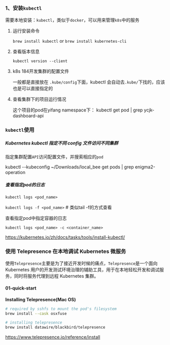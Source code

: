 

### 1、安装`kubectl`

需要本地安装：`kubectl`，类似于`docker`，可以用来管理`k8s`中的服务

1. 运行安装命令

   `brew install kubectl` or `brew install kubernetes-cli`

2. 查看版本信息

   `kubectl version --client`



1. k8s 184开发集群的配置文件

   一般都是直接放在 `.kube/config`下面，kubectl 会自动去`.kube/`下找的，应该也是可以直接指定的

2. 查看集群下的项目运行情况

   这个项目的pod在yifang namespace下：
   kubectl get pod | grep ycjk-dashboard-api



### `kubectl`使用

##### Kubernetes kubectl 指定不同 config 文件访问不同集群

指定集群配置`API`访问配置文件，并搜索相应的`pod`

kubectl --kubeconfig ~/Downloads/local_bee get pods | grep enigma2-operation



##### 查看指定pod的日志

`kubectl logs <pod_name>`

`kubectl logs -f <pod_name>` # 类似tail -f的方式查看

查看指定pod中指定容器的日志

`kubectl logs <pod_name> -c <container_name>`









https://kubernetes.io/zh/docs/tasks/tools/install-kubectl/

### 使用 Telepresence 在本地调试 Kubernetes 微服务

使用`Telepresence`主要是为了接近开发时候的痛点，`Telepresence`是一个面向 Kubernetes 用户的开发测试环境治理的辅助工具，用于在本地轻松开发和调试服务，同时将服务代理到远程 Kubernetes 集群。

#### 01-quick-start

**Installing Telepresence(Mac OS)**

```bash
# required by sshfs to mount the pod's filesystem
brew install --cask osxfuse

# installing telepresence
brew install datawire/blackbird/telepresence
```











https://www.telepresence.io/reference/install









